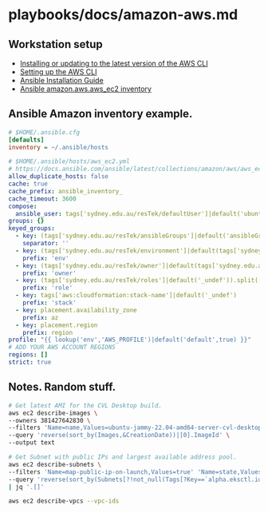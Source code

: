 # playbooks/docs/amazon-aws.md

## Workstation setup

* [Installing or updating to the latest version of the AWS CLI](https://docs.aws.amazon.com/cli/latest/userguide/getting-started-install.html)
* [Setting up the AWS CLI](https://docs.aws.amazon.com/cli/latest/userguide/getting-started-quickstart.html)
* [Ansible Installation Guide](https://docs.ansible.com/ansible/latest/installation_guide/index.html)
* [Ansible amazon.aws.aws_ec2 inventory](https://docs.ansible.com/ansible/latest/collections/amazon/aws/aws_ec2_inventory.html)

## Ansible Amazon inventory example.

```ini
# $HOME/.ansible.cfg
[defaults]
inventory = ~/.ansible/hosts
```

```yaml
# $HOME/.ansible/hosts/aws_ec2.yml
# https://docs.ansible.com/ansible/latest/collections/amazon/aws/aws_ec2_inventory.html
allow_duplicate_hosts: false
cache: true
cache_prefix: ansible_inventory_
cache_timeout: 3600
compose:
  ansible_user: tags['sydney.edu.au/resTek/defaultUser']|default('ubuntu')
groups: {}
keyed_groups:
  - key: (tags['sydney.edu.au/resTek/ansibleGroups']|default('ansibleGroups_undef')).split(',')
    separator: ''
  - key: (tags['sydney.edu.au/resTek/environment']|default(tags['sydney.edu.au:resTek:environment'])|default('_undef')).lower()
    prefix: 'env'
  - key: (tags['sydney.edu.au/resTek/owner']|default(tags['sydney.edu.au:resTek:owner'])|default('_undef')).lower()
    prefix: 'owner'
  - key: (tags['sydney.edu.au/resTek/roles']|default('_undef')).split(',')
    prefix: 'role'
  - key: tags['aws:cloudformation:stack-name']|default('_undef')
    prefix: 'stack'
  - key: placement.availability_zone
    prefix: az
  - key: placement.region
    prefix: region
profile: "{{ lookup('env','AWS_PROFILE')|default('default',true) }}"
# ADD YOUR AWS ACCOUNT REGIONS
regions: []
strict: true
```

## Notes. Random stuff.

```bash
# Get latest AMI for the CVL Desktop build.
aws ec2 describe-images \
--owners 381427642830 \
--filters 'Name=name,Values=ubuntu-jammy-22.04-amd64-server-cvl-desktop-*' \
--query 'reverse(sort_by(Images,&CreationDate))|[0].ImageId' \
--output text

# Get Subnet with public IPs and largest available address pool.
aws ec2 describe-subnets \
--filters 'Name=map-public-ip-on-launch,Values=true' 'Name=state,Values=available' \
--query 'reverse(sort_by(Subnets[?!not_null(Tags[?Key==`alpha.eksctl.io/cluster-name`].Value)], &AvailableIpAddressCount))' \
| jq '.[]'

aws ec2 describe-vpcs --vpc-ids
```
